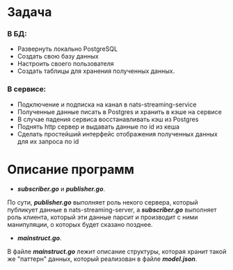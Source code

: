 # Задача
### В БД:
- Развернуть локально PostgreSQL
- Создать свою базу данных
- Настроить своего пользователя
- Создать таблицы для хранения полученных данных.
### В сервисе:
-  Подключение и подписка на канал в nats-streaming-service
-  Полученные данные писать в Postgres и хранить в кэше на сервисе
-  В случае падения сервиса восстанавливать кэш из Postgres
-  Поднять http сервер и выдавать данные по id из кеша
-  Сделать простейший интерфейс отображения полученных данных для их запроса по id



# Описание программ
- ***subscriber.go*** и ***publisher.go***.

По сути, ***publisher.go*** выполняет роль некого сервера, который публикует данные в nats-streaming-server, а ***subscriber.go*** выполняет роль клиента, который эти данные парсит и производит с ними манипуляции, о которых будет сказано позднее.

- ***mainstruct.go***.

В файле ***mainstruct.go*** лежит описание структуры, которая хранит такой же "паттерн" данных, который реализован в файле ***model.json***.


